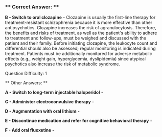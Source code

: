 ### ** Correct Answer: **

**B - Switch to oral clozapine** - Clozapine is usually the first-line therapy for treatment-resistant schizophrenia because it is more effective than other antipsychotics. Clozapine increases the risk of agranulocytosis. Therefore, the benefits and risks of treatment, as well as the patient's ability to adhere to treatment and follow-ups, must be weighed and discussed with the patient and their family. Before initiating clozapine, the leukocyte count and differential should also be assessed; regular monitoring is indicated during treatment. Patients must be additionally monitored for adverse metabolic effects (e.g., weight gain, hyperglycemia, dyslipidemia) since atypical psychotics also increase the risk of metabolic syndrome.

Question Difficulty: 1

** Other Answers: **

**A - Switch to long-term injectable haloperidol** - 

**C - Administer electroconvulsive therapy** - 

**D - Augmentation with oral lithium** - 

**E - Discontinue medication and refer for cognitive behavioral therapy** - 

**F - Add oral fluoxetine** - 

